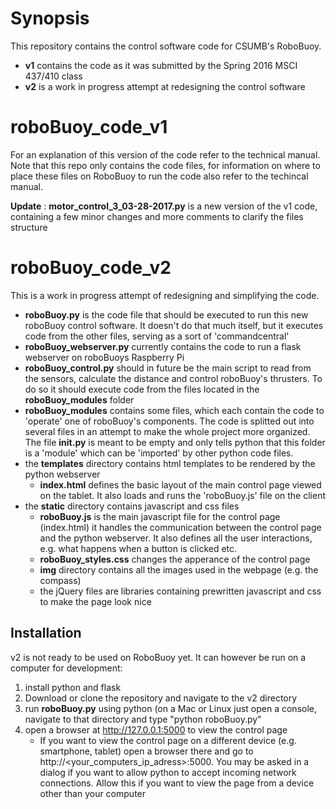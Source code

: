 # Synopsis
This repository contains the control software code for CSUMB's RoboBuoy.
*  **v1** contains the code as it was submitted by the Spring 2016 MSCI 437/410 class
*  **v2** is a work in progress attempt at redesigning the control software

# roboBuoy_code_v1
For an explanation of this version of the code refer to the technical manual.
Note that this repo only contains the code files, for information on where to place these files on RoboBuoy to run the code also refer to the techincal manual.

**Update** : **motor_control_3_03-28-2017.py** is a new version of the v1 code, containing a few minor changes and more comments to clarify the files structure

# roboBuoy_code_v2
This is a work in progress attempt of redesigning and simplifying the code.

* **roboBuoy.py** is the code file that should be executed to run this new roboBuoy control software. It doesn't do that much itself, but it executes code from the other files, serving as a sort of 'commandcentral'
* **roboBuoy_webserver.py** currently contains the code to run a flask webserver on roboBuoys Raspberry Pi
* **roboBuoy_control.py** should in future be the main script to read from the sensors, calculate the distance and control roboBuoy's thrusters. To do so it should execute code from the files located in the **roboBuoy_modules** folder
* **roboBuoy_modules** contains some files, which each contain the code to 'operate' one of roboBuoy's components. The code is splitted out into several files in an attempt to make the whole project more organized. The file **__init__.py** is meant to be empty and only tells python that this folder is a 'module' which can be 'imported' by other python code files.
* the **templates** directory contains html templates to be rendered by the python webserver
  * **index.html** defines the basic layout of the main control page viewed on the tablet. It also loads and runs the 'roboBuoy.js' file on the client
* the **static** directory contains javascript and css files 
  * **roboBuoy.js** is the main javascript file for the control page (index.html) it handles the communication between the control page and the python webserver. It also defines all the user interactions, e.g. what happens when a button is clicked etc.
  * **roboBuoy_styles.css** changes the apperance of the control page
  * **img** directory contains all the images used in the webpage (e.g. the compass)
  * the jQuery files are libraries containing prewritten javascript and css to make the page look nice
  
## Installation
v2 is not ready to be used on RoboBuoy yet. It can however be run on a computer for development:
1. install python and flask 
2. Download or clone the repository and navigate to the v2 directory
3. run **roboBuoy.py** using python (on a Mac or Linux just open a console, navigate to that directory and type "python roboBuoy.py"
4. open a browser at http://127.0.0.1:5000 to view the control page
   * If you want to view the control page on a different device (e.g. smartphone, tablet) open a browser there and go to http://<your_computers_ip_adress>:5000. You may be asked in a dialog if you want to allow python to accept incoming network connections. Allow this if you want to view the page from a device other than your computer
